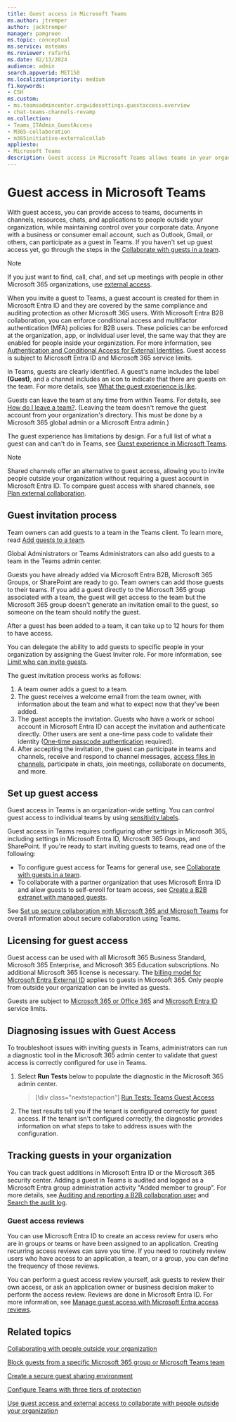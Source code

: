 ```yaml
---
title: Guest access in Microsoft Teams
ms.author: jtremper
author: jacktremper
manager: pamgreen
ms.topic: conceptual
ms.service: msteams
ms.reviewer: rafarhi
ms.date: 02/13/2024
audience: admin
search.appverid: MET150
ms.localizationpriority: medium
f1.keywords:
- CSH
ms.custom: 
- ms.teamsadmincenter.orgwidesettings.guestaccess.overview
- chat-teams-channels-revamp
ms.collection: 
- Teams_ITAdmin_GuestAccess
- M365-collaboration
- m365initiative-externalcollab
appliesto: 
- Microsoft Teams
description: Guest access in Microsoft Teams allows teams in your organization to collaborate with people outside your organization by granting them access to teams and channels.
---
```


# Guest access in Microsoft Teams

With guest access, you can provide access to teams, documents in channels, resources, chats, and applications to people outside your organization, while maintaining control over your corporate data. Anyone with a business or consumer email account, such as Outlook, Gmail, or others, can participate as a guest in Teams. If you haven't set up guest access yet, go through the steps in the [Collaborate with guests in a team](/microsoft-365/solutions/collaborate-as-team).

> [!NOTE]
> If you just want to find, call, chat, and set up meetings with people in other Microsoft 365 organizations, use [external access](trusted-organizations-external-meetings-chat.md).

When you invite a guest to Teams, a guest account is created for them in Microsoft Entra ID and they are covered by the same compliance and auditing protection as other Microsoft 365 users. With Microsoft Entra B2B collaboration, you can enforce conditional access and multifactor authentication (MFA) policies for B2B users. These policies can be enforced at the organization, app, or individual user level, the same way that they are enabled for people inside your organization. For more information, see  [Authentication and Conditional Access for External Identities](/azure/active-directory/external-identities/authentication-conditional-access). Guest access is subject to Microsoft Entra ID and Microsoft 365 service limits.

In Teams, guests are clearly identified. A guest's name includes the label **(Guest)**, and a channel includes an icon to indicate that there are guests on the team. For more details, see [What the guest experience is like](guest-experience.md).
  
Guests can leave the team at any time from within Teams. For details, see  [How do I leave a team?](https://support.office.com/article/leave-a-team-e481005d-3ec6-4694-b300-375472ba4076). (Leaving the team doesn't remove the guest account from your organization's directory. This must be done by a Microsoft 365 global admin or a Microsoft Entra admin.)

The guest experience has limitations by design. For a full list of what a guest can and can't do in Teams, see [Guest experience in Microsoft Teams](guest-experience.md).

> [!NOTE]
> Shared channels offer an alternative to guest access, allowing you to invite people outside your organization without requiring a guest account in Microsoft Entra ID. To compare guest access with shared channels, see [Plan external collaboration](/microsoft-365/solutions/plan-external-collaboration).

## Guest invitation process

Team owners can add guests to a team in the Teams client. To learn more, read [Add guests to a team](https://support.office.com/article/fccb4fa6-f864-4508-bdde-256e7384a14f).

Global Administrators or Teams Administrators can also add guests to a team in the Teams admin center.

Guests you have already added via Microsoft Entra B2B, Microsoft 365 Groups, or SharePoint are ready to go. Team owners can add those guests to their teams. If you add a guest directly to the Microsoft 365 group associated with a team, the guest will get access to the team but the Microsoft 365 group doesn't generate an invitation email to the guest, so someone on the team should notify the guest.

After a guest has been added to a team, it can take up to 12 hours for them to have access.

You can delegate the ability to add guests to specific people in your organization by assigning the Guest Inviter role. For more information, see [Limit who can invite guests](/microsoft-365/solutions/limit-who-can-invite-guests).

The guest invitation process works as follows:

1. A team owner adds a guest to a team.
1. The guest receives a welcome email from the team owner, with information about the team and what to expect now that they've been added.
1. The guest accepts the invitation.
  Guests who have a work or school account in Microsoft Entra ID can accept the invitation and authenticate directly. Other users are sent a one-time pass code to validate their identity ([One-time passcode authentication](/azure/active-directory/external-identities/one-time-passcode) required).
1. After accepting the invitation, the guest can participate in teams and channels, receive and respond to channel messages, [access files in channels](https://support.office.com/article/c593c78a-27c4-4661-a598-682baa30ca7e), participate in chats, join meetings, collaborate on documents, and more.

## Set up guest access

Guest access in Teams is an organization-wide setting. You can control guest access to individual teams by using [sensitivity labels](/microsoft-365/compliance/sensitivity-labels-teams-groups-sites).

Guest access in Teams requires configuring other settings in Microsoft 365, including settings in Microsoft Entra ID, Microsoft 365 Groups, and SharePoint. If you're ready to start inviting guests to teams, read one of the following:

- To configure guest access for Teams for general use, see [Collaborate with guests in a team](/microsoft-365/solutions/collaborate-as-team).
- To collaborate with a partner organization that uses Microsoft Entra ID and allow guests to self-enroll for team access, see [Create a B2B extranet with managed guests](/microsoft-365/solutions/b2b-extranet).

See [Set up secure collaboration with Microsoft 365 and Microsoft Teams](/microsoft-365/solutions/setup-secure-collaboration-with-teams) for overall information about secure collaboration using Teams.

## Licensing for guest access

Guest access can be used with all Microsoft 365 Business Standard, Microsoft 365 Enterprise, and Microsoft 365 Education subscriptions. No additional Microsoft 365 license is necessary. The [billing model for Microsoft Entra External ID](/azure/active-directory/b2b/licensing-guidance) applies to guests in Microsoft 365. Only people from outside your organization can be invited as guests.

Guests are subject to  [Microsoft 365 or Office 365](/office365/servicedescriptions/office-365-service-descriptions-technet-library) and [Microsoft Entra ID](/office365/servicedescriptions/azure-active-directory) service limits.

## Diagnosing issues with Guest Access

To troubleshoot issues with inviting guests in Teams, administrators can run a diagnostic tool in the Microsoft 365 admin center to validate that guest access is correctly configured for use in Teams. 

1. Select **Run Tests** below to populate the diagnostic in the Microsoft 365 admin center.

   > [!div class="nextstepaction"]
   > [Run Tests: Teams Guest Access](https://aka.ms/TeamsGuestAccessDiag)

2. The test results tell you if the tenant is configured correctly for guest access. If the tenant isn't configured correctly, the diagnostic provides information on what steps to take to address issues with the configuration.

## Tracking guests in your organization

You can track guest additions in Microsoft Entra ID or the Microsoft 365 security center. Adding a guest in Teams is audited and logged as a Microsoft Entra group administration activity "Added member to group". For more details, see [Auditing and reporting a B2B collaboration user](/azure/active-directory/external-identities/auditing-and-reporting) and [Search the audit log](/purview/audit-new-search).

### Guest access reviews

You can use Microsoft Entra ID to create an access review for users who are in groups or teams or have been assigned to an application. Creating recurring access reviews can save you time. If you need to routinely review users who have access to an application, a team, or a group, you can define the frequency of those reviews.

You can perform a guest access review yourself, ask guests to review their own access, or ask an application owner or business decision maker to perform the access review. Reviews are done in Microsoft Entra ID. For more information, see [Manage guest access with Microsoft Entra access reviews](/azure/active-directory/governance/manage-guest-access-with-access-reviews).

## Related topics

[Collaborating with people outside your organization](/microsoft-365/solutions/collaborate-with-people-outside-your-organization)

[Block guests from a specific Microsoft 365 group or Microsoft Teams team](/microsoft-365/solutions/per-group-guest-access)

[Create a secure guest sharing environment](/microsoft-365/solutions/create-secure-guest-sharing-environment)

[Configure Teams with three tiers of protection](/microsoft-365/solutions/configure-teams-three-tiers-protection)

[Use guest access and external access to collaborate with people outside your organization](communicate-with-users-from-other-organizations.md)
